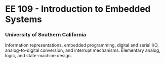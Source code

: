 # EE 109 - Introduction to Embedded Systems
### University of Southern California
Information representations, embedded programming, digital and serial I/O, analog-to-digital conversion, and interrupt mechanisms. Elementary analog, logic, and state-machine design.
